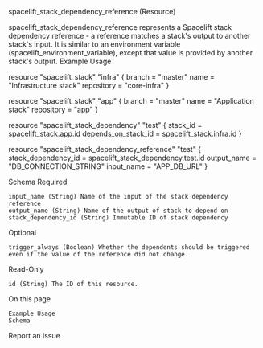 
spacelift_stack_dependency_reference (Resource)

spacelift_stack_dependency_reference represents a Spacelift stack dependency reference - a reference matches a stack's output to another stack's input. It is similar to an environment variable (spacelift_environment_variable), except that value is provided by another stack's output.
Example Usage

resource "spacelift_stack" "infra" {
  branch     = "master"
  name       = "Infrastructure stack"
  repository = "core-infra"
}

resource "spacelift_stack" "app" {
  branch     = "master"
  name       = "Application stack"
  repository = "app"
}

resource "spacelift_stack_dependency" "test" {
  stack_id            = spacelift_stack.app.id
  depends_on_stack_id = spacelift_stack.infra.id
}

resource "spacelift_stack_dependency_reference" "test" {
  stack_dependency_id = spacelift_stack_dependency.test.id
  output_name         = "DB_CONNECTION_STRING"
  input_name          = "APP_DB_URL"
}

Schema
Required

    input_name (String) Name of the input of the stack dependency reference
    output_name (String) Name of the output of stack to depend on
    stack_dependency_id (String) Immutable ID of stack dependency

Optional

    trigger_always (Boolean) Whether the dependents should be triggered even if the value of the reference did not change.

Read-Only

    id (String) The ID of this resource.

On this page

    Example Usage
    Schema

Report an issue 